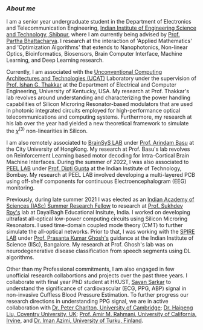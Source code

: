 ### ***About me***

I am a senior year undergraduate student in the Department of Electronics and Telecommunication Engineering, [Indian Institute of Engineering Science and Technology, Shibpur](https://www.iiests.ac.in/), where I am currently being advised by [Prof. Partha Bhattacharya](https://www.iiests.ac.in/IIEST/Faculty/telecom-pb). I research at the interaction of 'Applied Mathematics' and 'Optimization Algorithms' that extends to Nanophotonics, Non-linear Optics, Bioinformatics, Biosensors, Brain Computer Interface, Machine Learning, and Deep Learning research.

Currently, I am associated with the [Unconventional Computing Architectures and Technologies (UCAT)](https://ithakkar.engr.uky.edu/students) Laboratory under the supervision of [Prof. Ishan G. Thakkar](https://ithakkar.engr.uky.edu/) at the Department of Electrical and Computer Engineering, University of Kentucky, USA. My research at Prof. Thakkar's lab revolves around understanding and characterizing the power handling capabilities of Silicon Microring Resonator-based modulators that are used in photonic integrated circuits employed for high-performance optical telecommunications and computing systems. Furthermore, my research at his lab over the year had yielded a new theoretical framework to simulate the $\chi^{(3)}$ non-linearities in Silicon. 

I am also remotely associated to [BrainSyS LAB](https://sites.google.com/view/brainsyslab/home) under [Prof. Arindam Basu](https://www.cityu.edu.hk/stfprofile/arinbasu.htm) at the City University of HongKong. My research at Prof. Basu's lab revolves on Reinforcement Learning based motor decoding for Intra-Cortical Brain Machine Interfaces. During the summer of 2022, I was also associated to [PEEL LAB](https://sites.google.com/site/plasticoptoelectronicslab/home) under [Prof. Dipti Gupta](https://www.iitb.ac.in/mems/en/prof-dipti-gupta-0) at the Indian Institute of Technology, Bombay. My research at PEEL LAB involved developing a multi-layered PCB using off-shelf components for continuous Electroencephalogram (EEG) monitoring. 

Previously, during late summer 2021 I was elected as an [Indian Academy of Sciences (IASc) Summer Research Fellow](https://webjapps.ias.ac.in/fellowship2021/lists/selectedList.jsp) to research at [Prof. Sukhdev Roy's](https://www.dei.ac.in/dei/science/index.php/phy-faculty/90-physicsfaculty/130-dr-sukhdev-roy) lab at DayalBagh Educational Insitute, India. I worked on developing ultrafast all-optical low-power computing circuits using Silicon Microring Resonators. I used time-domain coupled mode theory (CMT) to further simulate the all-optical networks. Prior to that, I was working with the [SPIRE LAB](https://www.linkedin.com/company/spire-lab/?originalSubdomain=in) under [Prof. Prasanta Kumar Ghosh's](https://ee.iisc.ac.in/~prasantg/) guidance at the Indian Institute of Science (IISc), Bangalore. My research at Prof. Ghosh's lab was on neurodegenerative disease classification from speech segments using DL algorithms. 

Other than my Professional commitments, I am also engaged in few unofficial research collabortions and projects over the past three years. I collaborate with final year PhD student at HKUST, [Sayan Sarkar](https://ipel.home.ece.ust.hk/people/ssarkar.html) to understand the significance of cardiovascular (ECG, PPG, ABP) signal in non-invasive Cuffless Blood Pressure Estimation. To further progress our research directions in understanding PPG signal, we are in active collaboration with [Dr. Peter Charlton, University of Cambridge](https://www.phpc.cam.ac.uk/people/pcu-group/researchers/peter-charlton/); [Dr. Haipeng Liu, Coventry University, UK](https://pureportal.coventry.ac.uk/en/persons/haipeng-liu); [Prof. Amir M. Rahmani, University of California, Irvine](https://www.ics.uci.edu/~amirr1/), and [Dr. Iman Azimi, University of Turku, Finland](https://users.utu.fi/imaazi/).
